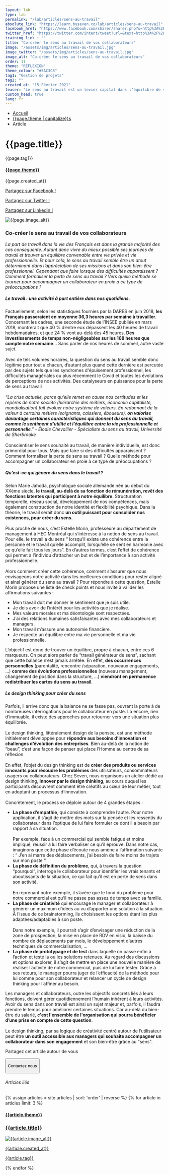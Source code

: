 ```yaml
---
layout: lab
type: lab
permalink: "/lab/articles/sens-au-travail"
absolute_link: "https://learn.byseven.co/lab/articles/sens-au-travail"
facebook_href: "https://www.facebook.com/sharer/sharer.php?u=http%3A%2F%2Flearn.byseven.co%2Flab%2Farticles%2Fsens-au-travail&amp;src=sdkpreparse"
twitter_href: "https://twitter.com/intent/tweet?url=&text=http%3A%2F%2Flearn.byseven.co%2Flab%2Farticles%2Fsens-au-travail"
training_link : ""
title: "Co-créer le sens au travail de vos collaborateurs"
image: "/assets/img/articles/sens-au-travail.jpg"
image_twitter: "/assets/img/articles/sens-au-travail.jpg"
image_alt: "Co-créer le sens au travail de vos collaborateurs"
order: 11
theme: "RÉFLEXION"
theme_colour: "#5AC3C8"
tag1: "Gestion de projets"
tag2: ""
created_at: "15 Février 2021"
teaser: "Le sens au travail est un levier capital dans l’équilibre de vie des collaborateurs, dans leur entrain et leur bien-être au quotidien. Co-créer le sens au travail de ses collaborateurs est devenu indispensable pour tout bon manager."
custom_head: true
lang: fr
---
```


<div class="container-lab-article">
  <div class="lab-breadcrumb">
    <nav aria-label="Breadcrumb" class="breadcrumb">
      <ul>
          <li><a href="/lab">Accueil</a></li>
          <li><a href="/lab/{{page.theme | downcase}}s">{{page.theme | capitalize}}s</a></li>
          <li><span aria-current="page">Article</span></li>
      </ul>
    </nav>
  </div>
  <div class="lab-article-banner">
    <h1>{{page.title}}</h1>
    <div class="flex-row-between-centered">
      <p class="lab-article-banner-tag">{{page.tag1}}</p>
    </div>
    <div class="lab-article-banner-tags">
      <div class="lab-article-banner-tags-left">
        <a href="/lab/{{page.theme | downcase}}s"><h4 style='background-color: {{page.theme_colour}};'>{{page.theme}}</h4></a>
        <p class="lab-article-banner-tags-date">{{page.created_at}}</p>
      </div>
      <div class="lab-article-banner-tags-right">
        <div class="fb-share-button" data-href="{{page.absolute_link}}" data-layout="button" data-size="small">
          <a target="_blank" href="{{page.facebook_href}}" class='tooltip-facebook'>
            <i class="fab fa-facebook-f"></i>
            <div class="top">
              <p>Partagez sur Facebook !</p>
              <i></i>
            </div>
          </a>
        </div>
          <a class='tooltip-twitter' href='{{page.twitter_href}}' target="_blank">
            <i class="fab fa-twitter"></i>
            <div class="top">
              <p>Partagez sur Twitter !</p>
              <i></i>
            </div>
          </a>
          <a class='tooltip-linkedin' href='https://www.linkedin.com/sharing/share-offsite/?url={{site.url}}{{page.url}}' target='_blank'>
            <i class="fab fa-linkedin-in"></i>
            <div class="top">
              <p>Partagez sur Linkedin !</p>
              <i></i>
            </div>
          </a>
      </div>
    </div>
    <img src="{{page.image}}" alt="{{page.image_alt}}" style='object-position: 50% 85%;'>
  </div>
  <div class="lab-article-text">
    <div class="lab-article-text-primary">
      <h3 style='color: {{page.theme_colour}};'>Co-créer le sens au travail de vos collaborateurs</h3>
      <p><em>La part de travail dans la vie des Français est dans la grande majorité des cas conséquente. Autant donc vivre du mieux possible ses journées de travail et trouver un équilibre convenable entre vie privée et vie professionnelle. Et pour cela, le sens au travail semble être un atout déterminant dans l’appréciation de ses missions et dans son bien-être professionnel. Cependant que faire lorsque des difficultés apparaissent ? Comment formaliser la perte de sens au travail ? Vers quelle méthode se tourner pour accompagner un collaborateur en proie à ce type de préoccupations ?</em>
      </p>
      <div class="lab-article-text-separator" style='border: solid 2px {{page.theme_colour}};'></div>
    </div>
    <div class="lab-article-text-secondary">
      <h5>Le travail : une activité à part entière dans nos quotidiens.</h5>
      <p>Factuellement, selon les statistiques fournies par la DARES en juin 2018, <strong>les Français passeraient en moyenne 36,3 heures par semaine à travailler</strong>. Concernant les cadres, une seconde étude de l’INSEE publiée en mars 2018, montrerait que 40 % d’entre eux dépassent les 40 heures de travail hebdomadaires, et que 24 % vont au-delà des 45 heures. <strong>Des investissements de temps non-négligeables sur les 168 heures que compte notre semaine</strong>… Sans parler de nos heures de sommeil, autre vaste sujet.
      <br><br>
      Avec de tels volumes horaires, la question du sens au travail semble donc légitime pour tout à chacun, d’autant plus quand cette dernière est percutée par des sujets tels que les syndromes d'épuisement professionnel, les difficultés managériales ou plus récemment le Covid et toutes les évolutions de perceptions de nos activités. Des catalyseurs en puissance pour la perte de sens au travail
      <br><br>
      <em>“La crise actuelle, parce qu’elle remet en cause nos certitudes et les repères de notre société (hiérarchie des métiers, économie capitaliste, mondialisation) fait évoluer notre système de valeurs. En redonnant de la valeur à certains métiers (soignants, caissiers, éboueurs), <strong>on valorise davantage certaines caractéristiques qui donnent du sens au travail, comme le sentiment d’utilité et l’équilibre entre la vie professionnelle et personnelle</strong>.” - Élodie Chevallier - Spécialiste du sens au travail, Université de Sherbrooke</em>
      <br><br>
      Conscientiser le sens souhaité au travail, de manière individuelle, est donc primordial pour tous. Mais que faire si des difficultés apparaissent ? Comment formaliser la perte de sens au travail ? Quelle méthode pour accompagner un collaborateur en proie à ce type de préoccupations ?
      </p>
    </div>
    <div class="lab-article-text-secondary">
      <h5>Qu’est-ce qui génère du sens dans le travail ?</h5>
      <p>Selon Marie Jahoda, psychologue sociale allemande née au début du XXème siècle, <strong>le travail, au-delà de sa fonction de rémunération, revêt des fonctions latentes qui participent à notre équilibre</strong>. Structuration temporelle, réseau social, développement de nos compétences, mais également construction de notre identité et flexibilité psychique. Dans la théorie, le travail serait donc <strong>un outil puissant pour consolider nos existences, pour créer du sens</strong>.
      <br><br>
      Plus proche de nous, c’est Estelle Morin, professeure au département de management à HEC Montréal qui s’intéresse à la notion de sens au travail. Pour elle, le travail a du sens “ lorsqu’il existe une cohérence entre la personne et le travail qu’elle accomplit, lorsqu’elle se sent en harmonie avec ce qu’elle fait tous les jours”. En d’autres termes, c’est l’effet de cohérence qui permet à l’individu d’attacher un but et de l’importance à son activité professionnelle.
      <br><br>
      Alors comment créer cette cohérence, comment s’assurer que nous envisageons notre activité dans les meilleures conditions pour rester aligné et ainsi générer du sens au travail ? Pour répondre à cette question, Estelle Morin propose une liste de check points et nous invite à valider les affirmations suivantes :</p>
      <ul>
        <li>Mon travail doit me donner le sentiment que je suis utile.</li>
        <li>Je dois avoir de l’intérêt pour les activités que je réalise.</li>
        <li>Mes valeurs morales et ma déontologie sont respectées.</li>
        <li>J’ai des relations humaines satisfaisantes avec mes collaborateurs et managers.</li>
        <li>Mon travail m’assure une autonomie financière.</li>
        <li>Je respecte un équilibre entre ma vie personnelle et ma vie professionnelle.</li>
      </ul>
      <p>L’objectif est donc de trouver un équilibre, propre à chacun, entre ces 6 marqueurs. On peut alors parler de “travail générateur de sens”, sachant que cette balance n’est jamais arrêtée. En effet, <strong>des occurrences personnelles</strong> (parentalité, rencontre /séparation, nouveaux engagements, …) <strong>comme des évolutions professionnelles</strong> (nouveau management, changement de position dans la structure, …) <strong>viendront en permanence redistribuer les cartes du sens au travail</strong>.</p>
    </div>
    <div class="lab-article-text-secondary">
      <h5>Le design thinking pour créer du sens</h5>
      <p>Parfois, il arrive donc que la balance ne se fasse pas, ouvrant la porte à de nombreuses interrogations pour le collaborateur en poste. Là encore, rien d’immuable, il existe des approches pour retourner vers une situation plus équilibrée.
      <br><br>
      Le design thinking, littéralement design de la pensée, est une méthode initialement développée pour <strong>répondre aux besoins d’innovation et challenges d’évolution des entreprises</strong>. Bien au-delà de la notion de “beau”, c’est une façon de penser qui place l’Homme au centre de sa réflexion.
      <br><br>
      En effet, l’objet du design thinking est de <strong>créer des produits ou services innovants pour résoudre les problèmes</strong> des utilisateurs, consommateurs usagers ou collaborateurs.
      Chez Seven, nous organisons un atelier dédié au design thinking, <strong>Innover par le design thinking</strong>, au cours duquel les participants découvrent comment être créatifs au cœur de leur métier, tout en adoptant un processus d’innovation.
      <br><br>
      Concrètement, le process se déploie autour de 4 grandes étapes :
      </p>
      <ul>
        <li><strong>La phase d’empathie</strong>, qui consiste à comprendre l’autre.
        Pour notre application, il s’agit de mettre des mots sur la pensée et les ressentis du collaborateur dans l’optique de lui faire formuler ce dont il a besoin par rapport à sa situation.
        <br><br>
        Par exemple, face à un commercial qui semble fatigué et moins impliqué, réussir à lui faire verbaliser ce qu’il éprouve. Dans notre cas, imaginons que cette phase d’écoute nous amène à l’affirmation suivante : “ J’en ai marre des déplacements, j’ai besoin de faire moins de trajets sur mon poste “.
        </li>
        <li><strong>La phase de définition du problème</strong>, qui, à travers la question “pourquoi”, interroge le collaborateur pour identifier les vrais tenants et aboutissants de la situation, ce qui fait qu’il est en perte de sens dans son activité.
        <br><br>
        En reprenant notre exemple, il s’avère que le fond du problème pour notre commercial est qu’il ne passe pas assez de temps avec sa famille.
        </li>
        <li><strong>La phase de créativité</strong> qui encourage le manager et collaborateur à générer un maximum d’idées au vu d’apporter une solution à la situation. À l’issue de ce brainstorming, ils choisissent les options étant les plus adaptées/adaptables à son poste.
        <br><br>
        Dans notre exemple, il pourrait s’agir d’envisager une réduction de la zone de prospection, la mise en place de RDV en visio, la baisse du nombre de déplacements par mois, le développement d’autres techniques de commercialisation, …
        </li>
        <li><strong>La phase de prototypage et de test</strong> dans laquelle on passe enfin à l’action et teste la ou les solutions retenues. Au regard des discussions et options explorer, il s’agit de mettre en place une nouvelle manière de réaliser l’activité de notre commercial, puis de lui faire tester. Grâce à ses retours, le manager pourra juger de l’efficacité de la méthode pour lui comme pour son collaborateur et relancer un cycle de design thinking pour l’affiner au besoin.</li>
      </ul>
      <p>Les managers et collaborateurs, outre les objectifs concrets liés à leurs fonctions, doivent gérer quotidiennement l’humain inhérent à leurs activités. Avoir du sens dans son travail est ainsi un sujet majeur et, parfois, il faudra prendre le temps pour améliorer certaines situations. Car au-delà du bien-être du salarié, <strong>c'est l'ensemble de l'organisation qui pourra bénéficier d’une prise en compte de cette question</strong>.
      <br><br>
      Le design thinking, par sa logique de créativité centré autour de l’utilisateur peut être <strong>un outil accessible aux managers qui souhaite accompagner un collaborateur dans son engagement</strong> et son bien-être grâce au "sens".</p>
    </div>
    <div class="lab-article-text-medias">
      <p>Partagez cet article autour de vous</p>
      <a target="_blank" href="{{page.facebook_href}}"><i class="fab fa-facebook-f"></i></a>
      <a href='{{page.twitter_href}}' target="_blank"><i class="fab fa-twitter"></i></a>
      <a href='https://www.linkedin.com/sharing/share-offsite/?url={{site.url}}{{page.url}}' target='_blank'><i class="fab fa-linkedin-in"></i></a>
    </div>
    <!-- <button class='btn btn-navbar-lab-2' data-toggle='modal' data-target='#contactUs'><p>Contactez nous</p></button> -->
    <a href="/" target="_blank">
      <button class='btn btn-navbar-lab-2'><p>Contactez nous</p></button>
    </a>
  </div>
</div>
<div class="lab-article-recents">
  <h6>Articles liés</h6>
  <div class="row">
    {% assign articles = site.articles | sort: 'order' | reverse %}
    {% for article in articles limit: 3 %}
    <div class="col-md-4">
      <a href="{{article.permalink}}">
        <div class="lab-article-recents-card">
          <h4 style='background-color: {{article.theme_colour}};'>{{article.theme}}</h4>
          <h3 class="lab-article-recents-card-title">{{article.title}}</h3>
          <div class="lab-article-recents-separator" style='border: 2px solid {{article.theme_colour}}'></div>
          <img src="{{article.image}}" alt="{{article.image_alt}}">
          <div class="lab-article-recents-tags">
            <p>{{article.created_at}}</p>
            <p>{{article.tag}}</p>
            <p></p>
          </div>
        </div>
      </a>
    </div>
    {% endfor %}
  </div>
</div>

<!-- Modal -->
<!-- <div class="modal fade" id="contactUs" tabindex="-1" role="dialog" aria-labelledby="myModalLabel">
  <div class="modal-dialog" role="document">
    <div class="modal-content">
      <div class="modal-header">
        <button type="button" class="close" data-dismiss="modal" aria-label="Close"><span aria-hidden="true">&times;</span></button>
        <div id="modal-title" style=" display: flex; justify-content: space-between;">
          <h3 class="modal-title" id="myModalLabel">Contactez-nous</h3>
        </div>
      </div>
      <div class="modal-body" id="modalNewBookinBody">
        <form action="https://seven-builder.herokuapp.com/contact_form" method="GET" id="contact-form">
          <div class="form-group">
            <label for="form-name">Votre nom</label>
            <input type="text" name="name" id='form-name' placeholder="Nom" class='form-control'>
          </div>
          <div class="form-group hidden">
            <label for="form-email">Votre adresse email</label>
            <input type="email" name="email_2" id='form-email2' placeholder="Adresse email" class='form-control'>
          </div>
          <div class="form-group">
            <label for="form-email">Votre adresse email</label>
            <input type="email" name="email" id='form-email' placeholder="Adresse email" class='form-control'>
          </div>
          <div class="form-group">
            <label for="form-message">Votre message</label>
            <textarea name="message" id="form-message" cols="30" rows="10" placeholder="Votre message" class='form-control'></textarea>
          </div>
          <button type="submit" class="btn contact-button" id='form-button'>Envoyez</button>
        </form>
      </div>
    </div>
  </div>
</div> -->

<script type="text/javascript">
  function recentCardFront() {
    var titles = document.querySelectorAll('.lab-article-recents-card-title');
    if (window.innerWidth > 1000) {
      var max = 0;
      titles.forEach((element) => {
        if (element.clientHeight > max) {
          max = element.clientHeight;
        }
      })
      titles.forEach((element) => {
        element.style.height = max.toString() + 'px';
      })
    } else {
      titles.forEach((element) => {
        element.style.height = 'auto';
      })
    }
  }
  recentCardFront();
  window.addEventListener('resize', recentCardFront);
</script>
